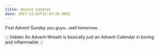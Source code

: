 ```yaml
---
title: Advent Candles
date: 2017-12-02T15:45:26.000Z
---
```


First Advent Sunday you guys...well tomorrow.

::: hidden
An Advent-Wreath is basically just an Advent-Calendar in boring and inflammable
:::